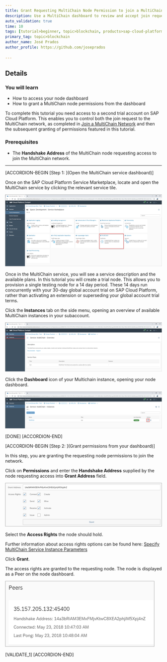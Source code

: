 ```yaml
---
title: Grant Requesting MultiChain Node Permission to join a MultiChain Network
description: Use a MultiChain dashboard to review and accept join requests for a MultiChain network.
auto_validation: true
time: 10
tags: [tutorial>beginner, topic>blockchain, products>sap-cloud-platform, topic>cloud]
primary_tag: topic>blockchain
author_name: José Prados
author_profile: https://github.com/joseprados

---
```


## Details
### You will learn
  - How to access your node dashboard
  - How to grant a MultiChain node permissions from the dashboard

  To complete this tutorial you need access to a second trial account on SAP Cloud Platform. This enables you to control both the join request to the MultiChain network, as completed in [Join a MultiChain Network](blockchain-mc-joins-network.html) and then the subsequent granting of permissions featured in this tutorial.

### Prerequisites
  - The **Handshake Address** of the MultiChain node requesting access to join the MultiChain network.

---
[ACCORDION-BEGIN [Step 1: ](Open the MultiChain service dashboard)]

Once on the SAP Cloud Platform Service Marketplace, locate and open the MultiChain service by clicking the relevant service tile.

![Image depicting SAP Cloud Platform marketplace](01--ServiceMarketplace.png)

Once in the MultiChain service, you will see a service description and the available plans. In this tutorial you will create a trial node. This allows you to provision a single testing node for a 14 day period. These 14 days run concurrently with your 30-day global account trial on SAP Cloud Platform, rather than activating an extension or superseding your global account trial terms.

Click the **Instances** tab on the side menu, opening an overview of available MultiChain instances in your subaccount.

![Image depicting MultiChain Service dashboard](02--Instances.png)

Click the **Dashboard** icon of your Multichain instance, opening your node dashboard.

![Image depicting MultiChain node provisioned](06--Dashboard.png)

[DONE]
[ACCORDION-END]

[ACCORDION-BEGIN [Step 2: ](Grant permissions from your dashboard)]

In this step, you are granting the requesting node permissions to join the network.

Click on **Permissions** and enter the **Handshake Address** supplied by the node requesting access into **Grant Address** field.

![Image depicting MultiChain node provisioned](07--Grant-Permissions.png)

Select the **Access Rights** the node should hold.

Further information about access rights options can be found here: [Specify MultiChain Service Instance Parameters](https://help.sap.com/viewer/15cb4580694c4d119793f0d3e9b8a32b/BLOCKCHAIN/en-US/3222303fb30c45edbd7450a3bdc44069.html)

Click **Grant**.

The access rights are granted to the requesting node. The node is displayed as a Peer on the node dashboard.

![Image depicting MultiChain node provisioned](08--Peers.png)

[VALIDATE_1]
[ACCORDION-END]
